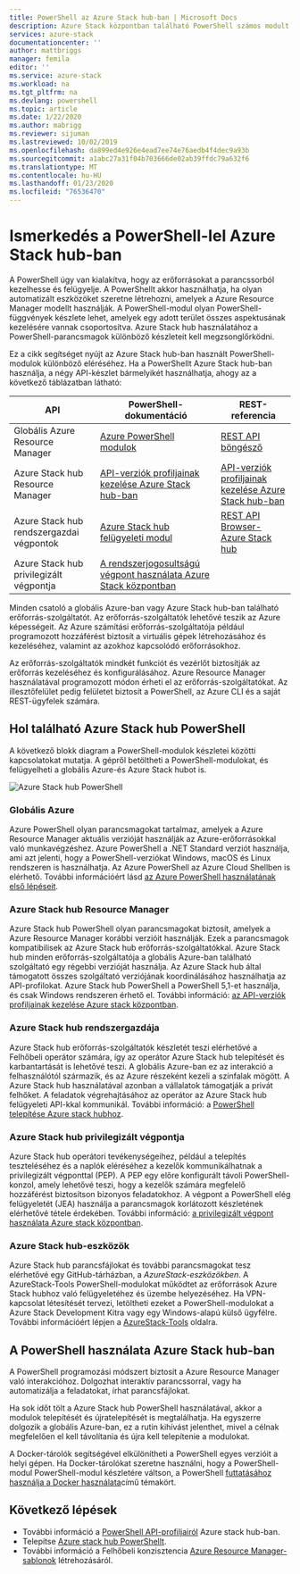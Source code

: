 ```yaml
---
title: PowerShell az Azure Stack hub-ban | Microsoft Docs
description: Azure Stack központban található PowerShell számos modult és kontextust tartalmaz.
services: azure-stack
documentationcenter: ''
author: mattbriggs
manager: femila
editor: ''
ms.service: azure-stack
ms.workload: na
ms.tgt_pltfrm: na
ms.devlang: powershell
ms.topic: article
ms.date: 1/22/2020
ms.author: mabrigg
ms.reviewer: sijuman
ms.lastreviewed: 10/02/2019
ms.openlocfilehash: da899ed4e926e4ead7ee74e76aedb4f4dec9a93b
ms.sourcegitcommit: a1abc27a31f04b703666de02ab39ffdc79a632f6
ms.translationtype: MT
ms.contentlocale: hu-HU
ms.lasthandoff: 01/23/2020
ms.locfileid: "76536470"
---
```

# <a name="get-started-with-powershell-in-azure-stack-hub"></a>Ismerkedés a PowerShell-lel Azure Stack hub-ban

A PowerShell úgy van kialakítva, hogy az erőforrásokat a parancssorból kezelhesse és felügyelje. A PowerShellt akkor használhatja, ha olyan automatizált eszközöket szeretne létrehozni, amelyek a Azure Resource Manager modellt használják. A PowerShell-modul olyan PowerShell-függvények készlete lehet, amelyek egy adott terület összes aspektusának kezelésére vannak csoportosítva. Azure Stack hub használatához a PowerShell-parancsmagok különböző készleteit kell megzsonglőrködni.

Ez a cikk segítséget nyújt az Azure Stack hub-ban használt PowerShell-modulok különböző eléréséhez. Ha a PowerShellt Azure Stack hub-ban használja, a négy API-készlet bármelyikét használhatja, ahogy az a következő táblázatban látható:

| API | PowerShell-dokumentáció | REST-referencia |
| --- | --- | --- |
| Globális Azure Resource Manager | [Azure PowerShell modulok](https://github.com/Azure/azure-powershell/blob/master/documentation/azure-powershell-modules.md) | [REST API böngésző](https://docs.microsoft.com/rest/api/) |
| Azure Stack hub Resource Manager | [API-verziók profiljainak kezelése Azure Stack hub-ban](azure-stack-version-profiles.md) | [API-verziók profiljainak kezelése Azure Stack hub-ban](azure-stack-version-profiles.md) |
| Azure Stack hub rendszergazdai végpontok | [Azure Stack hub felügyeleti modul](https://docs.microsoft.com/powershell/azure/azure-stack/overview) | [REST API Browser-Azure Stack hub](https://docs.microsoft.com/rest/api/?term=Azure%20Azure%20Stack%20Admin) |
| Azure Stack hub privilegizált végpontja | [A rendszerjogosultságú végpont használata Azure Stack központban](../operator/azure-stack-privileged-endpoint.md) | |

Minden csatoló a globális Azure-ban vagy Azure Stack hub-ban található erőforrás-szolgáltatót. Az erőforrás-szolgáltatók lehetővé teszik az Azure képességeit. Az Azure számítási erőforrás-szolgáltatója például programozott hozzáférést biztosít a virtuális gépek létrehozásához és kezeléséhez, valamint az azokhoz kapcsolódó erőforrásokhoz.

Az erőforrás-szolgáltatók mindkét funkciót és vezérlőt biztosítják az erőforrás kezeléséhez és konfigurálásához. Azure Resource Manager használatával programozott módon érheti el az erőforrás-szolgáltatókat. Az illesztőfelület pedig felületet biztosít a PowerShell, az Azure CLI és a saját REST-ügyfelek számára.

## <a name="where-to-find-azure-stack-hub-powershell"></a>Hol található Azure Stack hub PowerShell

A következő blokk diagram a PowerShell-modulok készletei közötti kapcsolatokat mutatja. A gépről betöltheti a PowerShell-modulokat, és felügyelheti a globális Azure-és Azure Stack hubot is.

![Azure Stack hub PowerShell](media/azure-stack-powershell-overview/Azure-Stack-PowerShell.png)

### <a name="global-azure"></a>Globális Azure

Azure PowerShell olyan parancsmagokat tartalmaz, amelyek a Azure Resource Manager aktuális verzióját használják az Azure-erőforrásokkal való munkavégzéshez. Azure PowerShell a .NET Standard verziót használja, ami azt jelenti, hogy a PowerShell-verziókat Windows, macOS és Linux rendszeren is használhatja. Az Azure PowerShell az Azure Cloud Shellben is elérhető. További információért lásd [az Azure PowerShell használatának első lépéseit](https://docs.microsoft.com/powershell/azure/get-started-azureps).

### <a name="azure-stack-hub-resource-manager"></a>Azure Stack hub Resource Manager

Azure Stack hub PowerShell olyan parancsmagokat biztosít, amelyek a Azure Resource Manager korábbi verzióit használják. Ezek a parancsmagok kompatibilisek az Azure Stack hub erőforrás-szolgáltatókkal. Azure Stack hub minden erőforrás-szolgáltatója a globális Azure-ban található szolgáltató egy régebbi verzióját használja. Az Azure Stack hub által támogatott összes szolgáltató verziójának koordinálásához használhatja az API-profilokat. Azure Stack hub PowerShell a PowerShell 5,1-et használja, és csak Windows rendszeren érhető el. További információ: [az API-verziók profiljainak kezelése Azure stack központban](azure-stack-version-profiles.md).

### <a name="azure-stack-hub-administrator"></a>Azure Stack hub rendszergazdája

Azure Stack hub erőforrás-szolgáltatók készletét teszi elérhetővé a Felhőbeli operátor számára, így az operátor Azure Stack hub telepítését és karbantartását is lehetővé teszi. A globális Azure-ban ez az interakció a felhasználótól származik, és az Azure részeként kezeli a színfalak mögött. A Azure Stack hub használatával azonban a vállalatok támogatják a privát felhőket. A feladatok végrehajtásához az operátor az Azure Stack hub felügyeleti API-kkal kommunikál. További információ: a [PowerShell telepítése Azure stack hubhoz](../operator/azure-stack-powershell-install.md).

### <a name="azure-stack-hub-privileged-endpoint"></a>Azure Stack hub privilegizált végpontja

Azure Stack hub operátori tevékenységeihez, például a telepítés teszteléséhez és a naplók eléréséhez a kezelők kommunikálhatnak a privilegizált végponttal (PEP). A PEP egy előre konfigurált távoli PowerShell-konzol, amely lehetővé teszi, hogy a kezelők számára megfelelő hozzáférést biztosítson bizonyos feladatokhoz. A végpont a PowerShell elég felügyeletét (JEA) használja a parancsmagok korlátozott készletének elérhetővé tétele érdekében. További információ: [a privilegizált végpont használata Azure stack központban](../operator/azure-stack-privileged-endpoint.md).

### <a name="azure-stack-hub-tools"></a>Azure Stack hub-eszközök

Azure Stack hub parancsfájlokat és további parancsmagokat tesz elérhetővé egy GitHub-tárházban, a *AzureStack-eszközökben*. A AzureStack-Tools PowerShell-modulokat működtet az erőforrások Azure Stack hubhoz való felügyeletéhez és üzembe helyezéséhez. Ha VPN-kapcsolat létesítését tervezi, letöltheti ezeket a PowerShell-modulokat a Azure Stack Development Kitra vagy egy Windows-alapú külső ügyfélre. További információért lépjen a [AzureStack-Tools](https://github.com/Azure/AzureStack-Tools) oldalra.

## <a name="work-with-powershell-in-azure-stack-hub"></a>A PowerShell használata Azure Stack hub-ban

A PowerShell programozási módszert biztosít a Azure Resource Manager való interakcióhoz. Dolgozhat interaktív parancssorral, vagy ha automatizálja a feladatokat, írhat parancsfájlokat.

Ha sok időt tölt a Azure Stack hub PowerShell használatával, akkor a modulok telepítését és újratelepítését is megtalálhatja. Ha egyszerre dolgozik a globális Azure-ban, ez a rutin kihívást jelenthet, mivel a célnak megfelelően el kell távolítania és újra kell telepítenie a modulokat. 

A Docker-tárolók segítségével elkülönítheti a PowerShell egyes verzióit a helyi gépen. Ha Docker-tárolókat szeretne használni, hogy a PowerShell-modul PowerShell-modul készletére váltson, a PowerShell [futtatásához használja a Docker használata](azure-stack-powershell-user-docker.md)című témakört.


## <a name="next-steps"></a>Következő lépések

- További információ a [PowerShell API-profiljairól](azure-stack-version-profiles.md) Azure stack hub-ban.
- Telepítse [Azure stack hub PowerShellt](../operator/azure-stack-powershell-install.md).
- További információ a Felhőbeli konzisztencia [Azure Resource Manager-sablonok](azure-stack-develop-templates.md) létrehozásáról.
